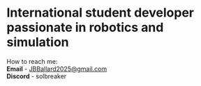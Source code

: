 <h1>International student developer passionate in robotics and simulation</h1>

How to reach me:
<br>
**Email** - JBBallard2025@gmail.com
<br>
**Discord** - solbreaker
